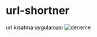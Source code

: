 # url-shortner
url kısatma uygulaması
![deneme](https://github.com/bunyamintunc/url-shortner/blog/master/images/post-long-url.png?raw=true)
